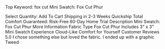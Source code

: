 Top Keyword: fox cut
Mini Swatch: Fox Cut Phur

Select Quantity:
Add To Cart
Shipping in 2-3 Weeks
Quickship
Total Comfort Guaranteed:
Risk-Free 60-Day Home Trial
Description
Mini Swatch: Fox Cut Phur
More Information
Fabric Type
Fox Cut Phur
Includes
3" x 3" Mini Swatch
Experience Cloud-Like Comfort for Yourself
Customer Reviews
5.0
I chose something else but loved the fabric. I ended up with a graphic Tweed
